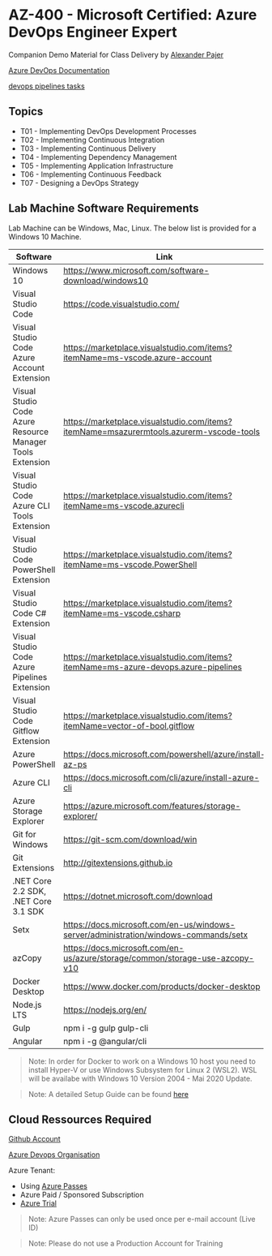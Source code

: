 # AZ-400 - Microsoft Certified: Azure DevOps Engineer Expert

Companion Demo Material for Class Delivery by [Alexander Pajer](https://www.integrations.at/kontakt.aspx)

[Azure DevOps Documentation](https://docs.microsoft.com/en-us/azure/devops/?view=azure-devops)

[devops pipelines tasks](https://docs.microsoft.com/en-us/azure/devops/pipelines/tasks/?view=azure-devops)
## Topics

- T01 - Implementing DevOps Development Processes
- T02 - Implementing Continuous Integration
- T03 - Implementing Continuous Delivery
- T04 - Implementing Dependency Management
- T05 - Implementing Application Infrastructure
- T06 - Implementing Continuous Feedback
- T07 - Designing a DevOps Strategy

## Lab Machine Software Requirements

Lab Machine can be Windows, Mac, Linux. The below list is provided for a Windows 10 Machine.

| Software                                                  | Link                                                                                    |
| --------------------------------------------------------- | --------------------------------------------------------------------------------------- |
| Windows 10                                                | https://www.microsoft.com/software-download/windows10                                   |
| Visual Studio Code                                        | https://code.visualstudio.com/                                                          |
| Visual Studio Code Azure Account Extension                | https://marketplace.visualstudio.com/items?itemName=ms-vscode.azure-account             |
| Visual Studio Code Azure Resource Manager Tools Extension | https://marketplace.visualstudio.com/items?itemName=msazurermtools.azurerm-vscode-tools |
| Visual Studio Code Azure CLI Tools Extension              | https://marketplace.visualstudio.com/items?itemName=ms-vscode.azurecli                  |
| Visual Studio Code PowerShell Extension                   | https://marketplace.visualstudio.com/items?itemName=ms-vscode.PowerShell                |
| Visual Studio Code C# Extension                           | https://marketplace.visualstudio.com/items?itemName=ms-vscode.csharp                    |
| Visual Studio Code Azure Pipelines Extension              | https://marketplace.visualstudio.com/items?itemName=ms-azure-devops.azure-pipelines     |
| Visual Studio Code Gitflow Extension                      | https://marketplace.visualstudio.com/items?itemName=vector-of-bool.gitflow              |
| Azure PowerShell                                          | https://docs.microsoft.com/powershell/azure/install-az-ps                               |
| Azure CLI                                                 | https://docs.microsoft.com/cli/azure/install-azure-cli                                  |
| Azure Storage Explorer                                    | https://azure.microsoft.com/features/storage-explorer/                                  |
| Git for Windows                                           | https://git-scm.com/download/win                                                        |
| Git Extensions                                            | http://gitextensions.github.io                                                          |
| .NET Core 2.2 SDK, .NET Core 3.1 SDK                      | https://dotnet.microsoft.com/download                                                   |
| Setx                                                      | https://docs.microsoft.com/en-us/windows-server/administration/windows-commands/setx    |
| azCopy                                                    | https://docs.microsoft.com/en-us/azure/storage/common/storage-use-azcopy-v10            |
| Docker Desktop                                            | https://www.docker.com/products/docker-desktop                                          |
| Node.js LTS                                               | https://nodejs.org/en/                                                                  |
| Gulp                                                      | npm i -g gulp gulp-cli                                                                  |
| Angular                                                   | npm i -g @angular/cli                                                                   |

> Note: In order for Docker to work on a Windows 10 host you need to install Hyper-V or use Windows Subsystem for Linux 2 (WSL2). WSL will be availabe with Windows 10 Version 2004 - Mai 2020 Update.

> Note: A detailed Setup Guide can be found [here](https://github.com/ARambazamba/ClassSetup)

## Cloud Ressources Required

[Github Account](https://github.com/)

[Azure Devops Organisation](https://azure.microsoft.com/en-us/services/devops/?nav=min)

Azure Tenant:

- Using [Azure Passes](https://www.microsoftazurepass.com/)
- Azure Paid / Sponsored Subscription
- [Azure Trial](https://azure.microsoft.com/en-us/free/)

> Note: Azure Passes can only be used once per e-mail account (Live ID)

> Note: Please do not use a Production Account for Training
